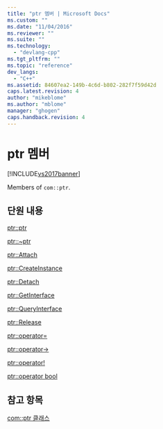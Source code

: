 ```yaml
---
title: "ptr 멤버 | Microsoft Docs"
ms.custom: ""
ms.date: "11/04/2016"
ms.reviewer: ""
ms.suite: ""
ms.technology: 
  - "devlang-cpp"
ms.tgt_pltfrm: ""
ms.topic: "reference"
dev_langs: 
  - "C++"
ms.assetid: 84607ea2-149b-4c6d-b802-282f7f59d42d
caps.latest.revision: 4
author: "mikeblome"
ms.author: "mblome"
manager: "ghogen"
caps.handback.revision: 4
---
```

# ptr 멤버
[!INCLUDE[vs2017banner](../assembler/inline/includes/vs2017banner.md)]

Members of `com::ptr`.  
  
## 단원 내용  
 [ptr::ptr](../dotnet/ptr-ptr.md)  
  
 [ptr::~ptr](../dotnet/ptr-tilde-ptr.md)  
  
 [ptr::Attach](../dotnet/ptr-attach.md)  
  
 [ptr::CreateInstance](../dotnet/ptr-createinstance.md)  
  
 [ptr::Detach](../dotnet/ptr-detach.md)  
  
 [ptr::GetInterface](../dotnet/ptr-getinterface.md)  
  
 [ptr::QueryInterface](../dotnet/ptr-queryinterface.md)  
  
 [ptr::Release](../dotnet/ptr-release.md)  
  
 [ptr::operator\=](../dotnet/ptr-operator-assign.md)  
  
 [ptr::operator\-\>](../dotnet/ptr-operator-arrow.md)  
  
 [ptr::operator\!](../dotnet/ptr-operator-logical-not.md)  
  
 [ptr::operator bool](../dotnet/ptr-operator-bool.md)  
  
## 참고 항목  
 [com::ptr 클래스](../dotnet/com-ptr-class.md)